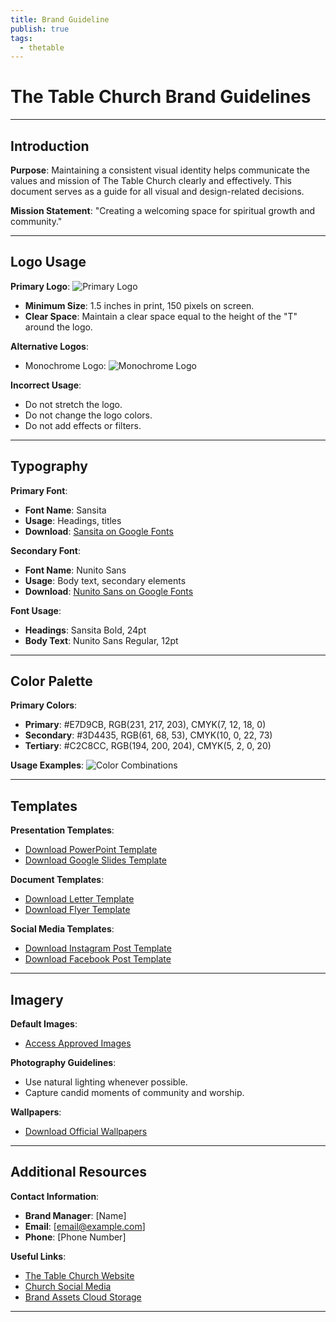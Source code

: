 ```yaml
---
title: Brand Guideline
publish: true
tags:
  - thetable
---
```

# The Table Church Brand Guidelines

---

## Introduction

**Purpose**: Maintaining a consistent visual identity helps communicate the values and mission of The Table Church clearly and effectively. This document serves as a guide for all visual and design-related decisions.

**Mission Statement**: "Creating a welcoming space for spiritual growth and community."

---

## Logo Usage

**Primary Logo**:
![Primary Logo](link-to-logo)
- **Minimum Size**: 1.5 inches in print, 150 pixels on screen.
- **Clear Space**: Maintain a clear space equal to the height of the "T" around the logo.

**Alternative Logos**:
- Monochrome Logo:
![Monochrome Logo](link-to-monochrome-logo)

**Incorrect Usage**:
- Do not stretch the logo.
- Do not change the logo colors.
- Do not add effects or filters.

---

## Typography

**Primary Font**: 
- **Font Name**: Sansita
- **Usage**: Headings, titles
- **Download**: [Sansita on Google Fonts](https://fonts.google.com/specimen/Sansita)

**Secondary Font**:
- **Font Name**: Nunito Sans
- **Usage**: Body text, secondary elements
- **Download**: [Nunito Sans on Google Fonts](https://fonts.google.com/specimen/Nunito+Sans)

**Font Usage**:
- **Headings**: Sansita Bold, 24pt
- **Body Text**: Nunito Sans Regular, 12pt

---

## Color Palette

**Primary Colors**:
- **Primary**: #E7D9CB, RGB(231, 217, 203), CMYK(7, 12, 18, 0)
- **Secondary**: #3D4435, RGB(61, 68, 53), CMYK(10, 0, 22, 73)
- **Tertiary**: #C2C8CC, RGB(194, 200, 204), CMYK(5, 2, 0, 20)

**Usage Examples**:
![Color Combinations](link-to-color-examples)

---

## Templates

**Presentation Templates**:
- [Download PowerPoint Template](link-to-ppt-template)
- [Download Google Slides Template](link-to-slides-template)

**Document Templates**:
- [Download Letter Template](link-to-letter-template)
- [Download Flyer Template](link-to-flyer-template)

**Social Media Templates**:
- [Download Instagram Post Template](link-to-ig-template)
- [Download Facebook Post Template](link-to-fb-template)

---

## Imagery

**Default Images**:
- [Access Approved Images](link-to-image-folder)

**Photography Guidelines**:
- Use natural lighting whenever possible.
- Capture candid moments of community and worship.

**Wallpapers**:
- [Download Official Wallpapers](link-to-wallpapers)

---

## Additional Resources

**Contact Information**:
- **Brand Manager**: [Name]
- **Email**: [email@example.com]
- **Phone**: [Phone Number]

**Useful Links**:
- [The Table Church Website](link-to-website)
- [Church Social Media](link-to-social-media)
- [Brand Assets Cloud Storage](link-to-cloud-storage)

---